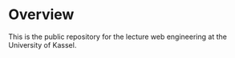 # Overview

This is the public repository for the lecture web engineering at the University of Kassel.
